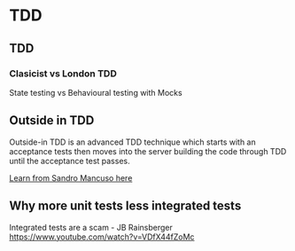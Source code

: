 # TDD

## TDD

### Clasicist vs London TDD

State testing vs Behavioural testing with Mocks

## Outside in TDD

Outside-in TDD is an advanced TDD technique which starts with an acceptance tests then moves into the server building the code through TDD until the acceptance test passes.

[Learn from Sandro Mancuso here](outside%20in%20tdd.MD)

## Why more unit tests less integrated tests

Integrated tests are a scam - JB Rainsberger https://www.youtube.com/watch?v=VDfX44fZoMc
